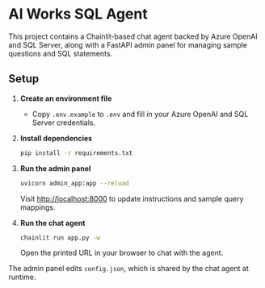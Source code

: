 # AI Works SQL Agent

This project contains a Chainlit-based chat agent backed by Azure OpenAI and SQL Server, along with a FastAPI admin panel for managing sample questions and SQL statements.

## Setup

1. **Create an environment file**
   - Copy `.env.example` to `.env` and fill in your Azure OpenAI and SQL Server credentials.

2. **Install dependencies**
   ```bash
   pip install -r requirements.txt
   ```

3. **Run the admin panel**
   ```bash
   uvicorn admin_app:app --reload
   ```
   Visit [http://localhost:8000](http://localhost:8000) to update instructions and sample query mappings.

4. **Run the chat agent**
   ```bash
   chainlit run app.py -w
   ```
   Open the printed URL in your browser to chat with the agent.

The admin panel edits `config.json`, which is shared by the chat agent at runtime.
